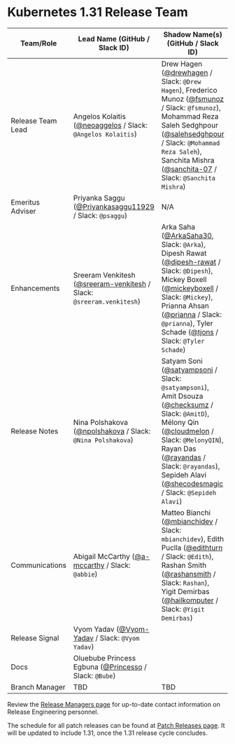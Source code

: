 # Kubernetes 1.31 Release Team

| **Team/Role**     | **Lead Name** (**GitHub / Slack ID**)                                                                        | **Shadow Name(s) (GitHub / Slack ID)**                                                                                                                                                                                                                                                                                                                                                                                     |
|-------------------|--------------------------------------------------------------------------------------------------------------|----------------------------------------------------------------------------------------------------------------------------------------------------------------------------------------------------------------------------------------------------------------------------------------------------------------------------------------------------------------------------------------------------------------------------|
| Release Team Lead | Angelos Kolaitis ([@neoaggelos](https://github.com/neoaggelos) / Slack: `@Angelos Kolaitis`)                 | Drew Hagen ([@drewhagen](https://github.com/drewhagen) / Slack: `@Drew Hagen`), Frederico Munoz ([@fsmunoz](https://github.com/fsmunoz) / Slack: `@fsmunoz`), Mohammad Reza Saleh Sedghpour ([@salehsedghpour](https://github.com/salehsedghpour) / Slack: `@Mohammad Reza Saleh`), Sanchita Mishra ([@sanchita-07](https://github.com/sanchita-07) / Slack: `@Sanchita Mishra`)                                                                                                                                                                                                                                                                                                                                                                    |
| Emeritus Adviser  | Priyanka Saggu ([@Priyankasaggu11929](https://github.com/Priyankasaggu11929) / Slack: `@psaggu`)             | N/A                                                                                                                                                                                                                                                                                                                                                                                                                        |
| Enhancements      | Sreeram Venkitesh ([@sreeram-venkitesh](https://github.com/sreeram-venkitesh) / Slack: `@sreeram.venkitesh`) | Arka Saha ([@ArkaSaha30](https://github.com/ArkaSaha30), Slack: `@Arka`), Dipesh Rawat ([@dipesh-rawat](https://github.com/dipesh-rawat) / Slack: `@Dipesh`), Mickey Boxell ([@mickeyboxell](https://github.com/mickeyboxell) / Slack: `@Mickey`), Prianna Ahsan ([@prianna](https://github.com/prianna) / Slack: `@prianna`), Tyler Schade ([@tjons](https://github.com/tjons) / Slack: `@Tyler Schade`)                  |
| Release Notes     | Nina Polshakova ([@npolshakova](https://github.com/npolshakova) / Slack: `@Nina Polshakova`)                 | Satyam Soni ([@satyampsoni](https://github.com/satyampsoni) / Slack: `@satyampsoni`), Amit Dsouza ([@checksumz](https://github.com/checksumz) / Slack: `@AmitD`), Mélony Qin ([@cloudmelon](https://github.com/cloudmelon) / Slack: `@MelonyQIN`), Rayan Das ([@rayandas](https://github.com/rayandas) / Slack: `@rayandas`), Sepideh Alavi ([@shecodesmagic](https://github.com/shecodesmagic) / Slack: `@Sepideh Alavi`) |
| Communications    | Abigail McCarthy ([@a-mccarthy](https://github.com/a-mccarthy) / Slack: `@abbie`)                            |     Matteo Bianchi ([@mbianchidev](https://github.com/mbianchidev) / Slack: `mbianchidev`), Edith Puclla ([@edithturn](https://github.com/edithturn) / Slack: `@Edith`), Rashan Smith ([@rashansmith](https://github.com/rashansmith) / Slack: `Rashan`), Yigit Demirbas ([@hailkomputer](https://github.com/hailkomputer) / Slack: `@Yigit Demirbas`)                                                                                                                                                                                                                                                                                                                                                                                                                |
| Release Signal    | Vyom Yadav ([@Vyom-Yadav](https://github.com/Vyom-Yadav) / Slack: `@Vyom Yadav`)                             |                                                                                                                                                                                                                                                                                                                                                                                                                            |
| Docs              | Oluebube Princess Egbuna ([@Princesso](https://github.com/Princesso) / Slack: `@Bube`)                       |                                                                                                                                                                                                                                                                                                                                                                                                                            |
| Branch Manager    | TBD                                                                                                          | TBD                                                                                                                                                                                                                                                                                                                                                                                                                        |

Review the [Release Managers page](https://github.com/kubernetes/website/blob/main/content/en/releases/release-managers.md) for up-to-date contact information on Release Engineering personnel.

The schedule for all patch releases can be found at [Patch Releases page](https://github.com/kubernetes/website/blob/main/content/en/releases/patch-releases.md). It will be updated to include 1.31, once the 1.31 release cycle concludes.

